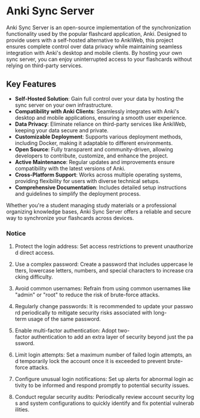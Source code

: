 # Anki Sync Server

Anki Sync Server is an open-source implementation of the synchronization functionality used by the popular flashcard application, Anki. Designed to provide users with a self-hosted alternative to AnkiWeb, this project ensures complete control over data privacy while maintaining seamless integration with Anki's desktop and mobile clients. By hosting your own sync server, you can enjoy uninterrupted access to your flashcards without relying on third-party services.

## Key Features

- **Self-Hosted Solution**: Gain full control over your data by hosting the sync server on your own infrastructure.
- **Compatibility with Anki Clients**: Seamlessly integrates with Anki's desktop and mobile applications, ensuring a smooth user experience.
- **Data Privacy**: Eliminate reliance on third-party services like AnkiWeb, keeping your data secure and private.
- **Customizable Deployment**: Supports various deployment methods, including Docker, making it adaptable to different environments.
- **Open Source**: Fully transparent and community-driven, allowing developers to contribute, customize, and enhance the project.
- **Active Maintenance**: Regular updates and improvements ensure compatibility with the latest versions of Anki.
- **Cross-Platform Support**: Works across multiple operating systems, providing flexibility for users with diverse technical setups.
- **Comprehensive Documentation**: Includes detailed setup instructions and guidelines to simplify the deployment process.

Whether you're a student managing study materials or a professional organizing knowledge bases, Anki Sync Server offers a reliable and secure way to synchronize your flashcards across devices.

### Notice

1.  Protect the login address: Set access restrictions to prevent unauthorized direct access.
    
2.  Use a complex password: Create a password that includes uppercase letters, lowercase letters, numbers, and special characters to increase cracking difficulty.
    
3.  Avoid common usernames: Refrain from using common usernames like "admin" or "root" to reduce the risk of brute-force attacks.
    
4.  Regularly change passwords: It is recommended to update your password periodically to mitigate security risks associated with long-term usage of the same password.
    
5.  Enable multi-factor authentication: Adopt two-factor authentication to add an extra layer of security beyond just the password.
    
6.  Limit login attempts: Set a maximum number of failed login attempts, and temporarily lock the account once it is exceeded to prevent brute-force attacks.
    
7.  Configure unusual login notifications: Set up alerts for abnormal login activity to be informed and respond promptly to potential security issues.
    
8.  Conduct regular security audits: Periodically review account security logs and system configurations to quickly identify and fix potential vulnerabilities.
        